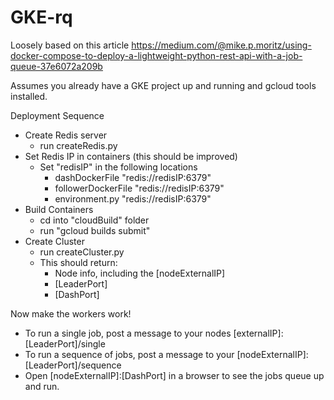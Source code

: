# GKE-rq
Loosely based on this article https://medium.com/@mike.p.moritz/using-docker-compose-to-deploy-a-lightweight-python-rest-api-with-a-job-queue-37e6072a209b

Assumes you already have a GKE project up and running and gcloud tools installed.

Deployment Sequence 
- Create Redis server
    - run createRedis.py
- Set Redis IP in containers (this should be improved)
    - Set "redisIP" in the following locations 
        - dashDockerFile "redis://redisIP:6379"
        - followerDockerFile "redis://redisIP:6379"
        - environment.py "redis://redisIP:6379"
- Build Containers 
    - cd into "cloudBuild" folder
    - run "gcloud builds submit"
- Create Cluster
    - run createCluster.py
    - This should return:
        - Node info, including the [nodeExternalIP]
        - [LeaderPort]
        - [DashPort]

Now make the workers work!
- To run a single job, post a message to your nodes [externalIP]:[LeaderPort]/single
- To run a sequence of jobs, post a message to your  [nodeExternalIP]:[LeaderPort]/sequence
- Open [nodeExternalIP]:[DashPort] in a browser to see the jobs queue up and run.